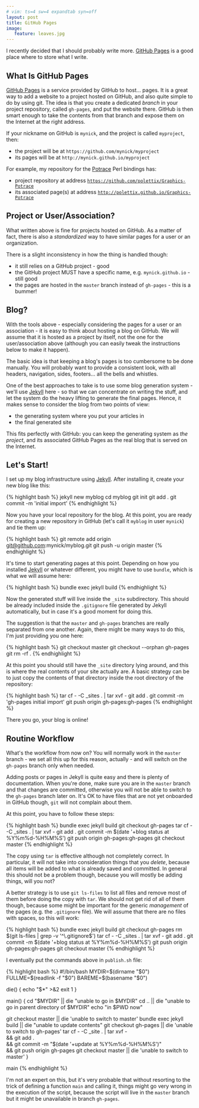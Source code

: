 ```yaml
---
# vim: ts=4 sw=4 expandtab syn=off
layout: post
title: GitHub Pages
image:
   feature: leaves.jpg
---
```


I recently decided that I should probably write more. [GitHub Pages]
is a good place where to store what I write.

[GitHub Pages]: https://pages.github.com/

## What Is GitHub Pages

[GitHub Pages] is a service provided by GitHub to host... pages. It is
a great way to add a website to a project hosted on GitHub, and also
quite simple to do by using git. The idea is that you create a
dedicated *branch* in your project repository, called `gh-pages`, and
put the website there. GitHub is then smart enough to take the contents
from that branch and expose them on the Internet at the right address.

If your nickname on GitHub is `mynick`, and the project is called
`myproject`, then:

* the project will be at `https://github.com/mynick/myproject`
* its pages will be at `http://mynick.github.io/myproject`

For example, my repository for the [Potrace] Perl bindings has:

* project repository at address
  [`https://github.com/polettix/Graphics-Potrace`](https://github.com/polettix/Graphics-Potrace)
* its associated page(s) at address
  [`http://polettix.github.io/Graphics-Potrace`](http://polettix.github.io/Graphics-Potrace)

[Potrace]: https://github.com/polettix/Graphics-Potrace

## Project or User/Association?

What written above is fine for projects hosted on GitHub. As a matter
of fact, there is also a *standardized* way to have similar pages for
a user or an organization.

There is a slight inconsistency in how the thing is handled though:

* it still relies on a GitHub project - good
* the GitHub project MUST have a specific name, e.g.
  `mynick.github.io` - still good
* the pages are hosted in the `master` branch instead of
  `gh-pages` - this is a bummer!

## Blog?

With the tools above - especially considering the pages for a user
or an association - it is easy to think about hosting a blog on GitHub.
We will assume that it is hosted as a project by itself, not the one
for the user/association above (although you can easily tweak the
instructions below to make it happen).

The basic idea is that keeping a blog's pages is too cumbersome to
be done manually. You will probably want to provide a consistent look,
with all headers, navigation, sides, footers... all the bells and
whistles.

One of the best approaches to take is to use some blog
generation system - we'll use [Jekyll] here - so that we can concentrate
on writing the stuff, and let the system do the heavy lifting to generate
the final pages. Hence, it makes sense to consider the blog from two
points of view:

* the generating system where you put your articles in
* the final generated site

[Jekyll]: http://jekyllrb.com/

This fits perfectly with GitHub: you can keep the generating system
as *the project*, and its associated GitHub Pages as the real blog that
is served on the Internet.

## Let's Start!

I set up my blog infrastructure using [Jekyll]. After installing it,
create your new blog like this:

{% highlight bash %}
jekyll new myblog
cd myblog
git init
git add .
git commit -m 'initial import'
{% endhighlight %}

Now you have your local repository for the blog. At this point, you
are ready for creating a new repository in GitHub (let's call it
`myblog` in user `mynick`) and tie them up:

{% highlight bash %}
git remote add origin git@github.com:mynick/myblog.git
git push -u origin master
{% endhighlight %}

It's time to start generating pages at this point. Depending on how
you installed [Jekyll] or whatever different, you might have to use
`bundle`, which is what we will assume here:

{% highlight bash %}
bundle exec jekyll build
{% endhighlight %}

Now the generated stuff will live inside the `_site` subdirectory. This
should be already included inside the `.gitignore` file generated by
Jekyll automatically, but in case it's a good moment for doing this.

The suggestion is that the `master` and `gh-pages` branches are really
separated from one another. Again, there might be many ways to do this,
I'm just providing you one here:

{% highlight bash %}
git checkout master
git checkout --orphan gh-pages
git rm -rf .
{% endhighlight %}

At this point you should still have the `_site` directory lying around,
and this is where the real contents of your site actually are. A basic
strategy can be to just copy the contents of that directory inside the
root directory of the repository:

{% highlight bash %}
tar cf - -C _sites . | tar xvf -
git add .
git commit -m 'gh-pages initial import'
git push origin gh-pages:gh-pages
{% endhighlight %}

There you go, your blog is online!

## Routine Workflow

What's the workflow from now on? You will normally work in the `master`
branch - we set all this up for this reason, actually - and will switch
on the `gh-pages` branch only when needed.

Adding posts or pages in Jekyll is quite easy and there is plenty of
documentation. When you're done, make sure you are in the `master`
branch and that changes are committed, otherwise you will not be able
to switch to the `gh-pages` branch later on. It's OK to have files that
are not yet onboarded in GitHub though, `git` will not complain about
them.

At this point, you have to follow these steps:

{% highlight bash %}
bundle exec jekyll build
git checkout gh-pages
tar cf - -C _sites . | tar xvf -
git add .
git commit -m $(date '+blog status at %Y%m%d-%H%M%S')
git push origin gh-pages:gh-pages
git checkout master
{% endhighlight %}

The copy using `tar` is effective although not completely correct. In
particular, it will not take into consideration things that you *delete*,
because all items will be added to what is already saved and committed.
In general this should not be a problem though, because you will mostly
be adding things, will you not?

A better strategy is to use `git ls-files` to list all files and remove
most of them before doing the copy with `tar`. We should not get rid of
all of them though, because some might be important for the generic
*management* of the pages (e.g. the `.gitignore` file). We will assume
that there are no files with spaces, so this will work:

{% highlight bash %}
bundle exec jekyll build
git checkout gh-pages
rm $(git ls-files | grep -v '^\.gitignore$')
tar cf - -C _sites . | tar xvf -
git add .
git commit -m $(date '+blog status at %Y%m%d-%H%M%S')
git push origin gh-pages:gh-pages
git checkout master
{% endhighlight %}

I eventually put the commands above in `publish.sh` file:

{% highlight bash %}
#!/bin/bash
MYDIR=$(dirname "$0")
FULLME=$(readlink -f "$0")
BAREME=$(basename "$0")

die() {
   echo "$*" >&2
   exit 1
}

main() {
   cd "$MYDIR" || die "unable to go in $MYDIR"
   cd .. || die "unable to go in parent directory of $MYDIR"
   echo "in $PWD now"

   git checkout master || die 'unable to switch to master'
   bundle exec jekyll build || die "unable to update contents"
   git checkout gh-pages || die 'unable to switch to gh-pages'
   tar cf - -C _site . | tar xvf - \
   && git add . \
   && git commit -m "$(date '+update at %Y%m%d-%H%M%S')" \
   && git push origin gh-pages
   git checkout master || die 'unable to switch to master'
}

main
{% endhighlight %}

I'm not an expert on this, but it's very probable that without resorting to
the trick of defining a function `main` and calling it, things might go
very wrong in the execution of the script, because the script will live
in the `master` branch but it might be unavailable in branch `gh-pages`.
